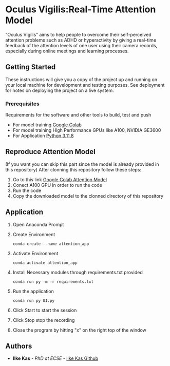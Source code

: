 # Oculus Vigilis:Real-Time Attention Model

“Oculus Vigilis” aims  to help people to overcome their self-perceived attention problems such as ADHD or hyperactivity by giving a real-time feedback of the attention levels of one user using their camera records, especially during online meetings and learning processes.

## Getting Started

These instructions will give you a copy of the project up and running on
your local machine for development and testing purposes. See deployment
for notes on deploying the project on a live system.

### Prerequisites

Requirements for the software and other tools to build, test and push 
- For model training [Google Colab](https://colab.research.google.com/)
- For model training High Performance GPUs like A100, NVIDIA GE3600
- For Application [Python 3.11.8](https://www.python.org/downloads/release/python-3118/)

## Reproduce Attention Model 
(If you want you can skip this part since the model is already provided in this repository)
After clonning this repository follow these steps:
1. Go to this link [Google Colab Attention Model](https://colab.research.google.com/drive/1CC1o9xPHbpJg8zmE7Jf_lSAsPUoacrJj?usp=sharing)
2. Conect A100 GPU in order to run the code
3. Run the code
4. Copy the downloaded model to the clonned directory of this repository

## Application
1. Open Anaconda Prompt
2. Create Environment

       conda create --name attention_app
3. Activate Environment

       conda activate attention_app
4. Install Necessary modules through requirements.txt provided

       conda run py -m -r requirements.txt
5. Run the application

       conda run py UI.py

6. Click Start to start the session
7. Click Stop stop the recording
8. Close the program by hitting "x" on the right top of the window

## Authors

  - **Ilke Kas** - *PhD at ECSE* -
    [Ilke Kas Github](https://github.com/ilke-kas)

